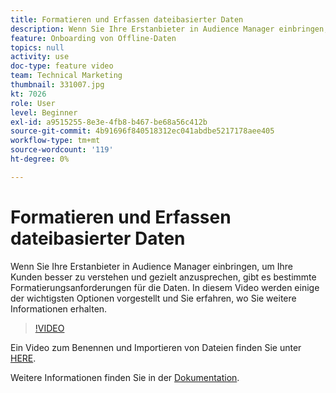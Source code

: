 ```yaml
---
title: Formatieren und Erfassen dateibasierter Daten
description: Wenn Sie Ihre Erstanbieter in Audience Manager einbringen, um Ihre Kunden besser zu verstehen und gezielt anzusprechen, gibt es bestimmte Formatierungsanforderungen für die Daten. In diesem Video werden einige der wichtigsten Optionen vorgestellt und Sie erfahren, wo Sie weitere Informationen erhalten.
feature: Onboarding von Offline-Daten
topics: null
activity: use
doc-type: feature video
team: Technical Marketing
thumbnail: 331007.jpg
kt: 7026
role: User
level: Beginner
exl-id: a9515255-8e3e-4fb8-b467-be68a56c412b
source-git-commit: 4b91696f840518312ec041abdbe5217178aee405
workflow-type: tm+mt
source-wordcount: '119'
ht-degree: 0%

---
```


# Formatieren und Erfassen dateibasierter Daten

Wenn Sie Ihre Erstanbieter in Audience Manager einbringen, um Ihre Kunden besser zu verstehen und gezielt anzusprechen, gibt es bestimmte Formatierungsanforderungen für die Daten. In diesem Video werden einige der wichtigsten Optionen vorgestellt und Sie erfahren, wo Sie weitere Informationen erhalten.

>[!VIDEO](https://video.tv.adobe.com/v/331007/?quality=12&learn=on)

Ein Video zum Benennen und Importieren von Dateien finden Sie unter [HERE](steps-for-ingesting-file-based-data.md).

Weitere Informationen finden Sie in der [Dokumentation](https://experienceleague.adobe.com/docs/audience-manager/user-guide/implementation-integration-guides/sending-audience-data/batch-data-transfer-process/inbound-file-contents.html?).
